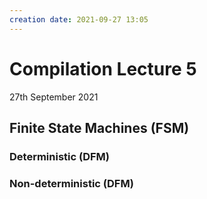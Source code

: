 ```yaml
---
creation date: 2021-09-27 13:05
---
```

#  Compilation Lecture 5
27th September 2021

## Finite State Machines (FSM)
### Deterministic (DFM)
### Non-deterministic (DFM)